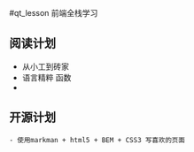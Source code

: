 #qt_lesson
前端全栈学习

## 阅读计划
- 从小工到砖家
- 语言精粹 函数
- 

## 开源计划
    - 使用markman + html5 + BEM + CSS3 写喜欢的页面